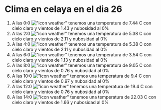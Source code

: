 # Clima en celaya en el dia 26

1. A las 0:0 !["icon weather"](http://openweathermap.org/img/w/01n.png) tenemos una temperatura de 7.44 C con cielo claro y  vientos de 1.43 y nubosidad al 0%
1. A las 2:0 !["icon weather"](http://openweathermap.org/img/w/01n.png) tenemos una temperatura de 5.38 C con cielo claro y  vientos de 2.11 y nubosidad al 0%
1. A las 4:0 !["icon weather"](http://openweathermap.org/img/w/01n.png) tenemos una temperatura de 5.38 C con cielo claro y  vientos de 2.11 y nubosidad al 0%
1. A las 6:0 !["icon weather"](http://openweathermap.org/img/w/01n.png) tenemos una temperatura de 3.54 C con cielo claro y  vientos de 1.13 y nubosidad al 0%
1. A las 8:0 !["icon weather"](http://openweathermap.org/img/w/01d.png) tenemos una temperatura de 9.05 C con cielo claro y  vientos de 0.76 y nubosidad al 0%
1. A las 10:0 !["icon weather"](http://openweathermap.org/img/w/01d.png) tenemos una temperatura de 9.4 C con cielo claro y  vientos de 0.97 y nubosidad al 0%
1. A las 12:0 !["icon weather"](http://openweathermap.org/img/w/01d.png) tenemos una temperatura de 19.4 C con cielo claro y  vientos de 0.76 y nubosidad al 0%
1. A las 14:0 !["icon weather"](http://openweathermap.org/img/w/01d.png) tenemos una temperatura de 22.03 C con cielo claro y  vientos de 1.66 y nubosidad al 0%
